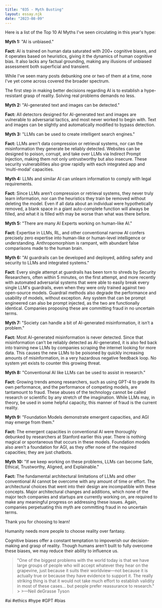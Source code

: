 ```yaml
---
title: "035 - Myth Busting"
layout: essay.njk
date: "2023-08-09"
---
```


Here is a list of the Top 10 AI Myths I've seen circulating in this year's hype:

**Myth 1:** "AI is unbiased."

**Fact:** AI is trained on human data saturated with 200+ cognitive biases, and it operates based on heuristics, giving it the dynamics of human cognitive bias. It also lacks any factual grounding, making any illusions of unbiased assessment both superficial and transient.

While I've seen many posts debunking one or two of them at a time, none I've yet come across covered the broader spectrum.

The first step in making better decisions regarding AI is to establish a hype-resistant grasp of reality. Solving real problems demands no less.

**Myth 2:** "AI-generated text and images can be detected."

**Fact:** All detectors designed for AI-generated text and images are vulnerable to adversarial tactics, and most never worked to begin with. Text and images can be slightly and automatically modified to bypass detection.

**Myth 3:** "LLMs can be used to create intelligent search engines."

**Fact:** LLMs aren't data compression or retrieval systems, nor can the misinformation they generate be reliably detected. Websites can be designed to poison, corrupt, and take over LLMs via Indirect Prompt Injection, making them not only untrustworthy but also insecure. These security vulnerabilities also grow rapidly with each integrated app and ‘multi-modal’ capacities.

**Myth 4:** LLMs and similar AI can unlearn information to comply with legal requirements.

**Fact:** Since LLMs aren’t compression or retrieval systems, they never truly learn information, nor can the heuristics they train be removed without deleting the model. Even if all data about an individual were hypothetically removed, a blank space in a giant auto-complete function will always be filled, and what it is filled with may be worse than what was there before.

**Myth 5:** "There are many AI Experts working on human-like AI."

**Fact:** Expertise in LLMs, RL, and other conventional narrow AI confers precisely zero expertise into human-like or human-level intelligence or understanding. Anthropomorphism is rampant, with abundant false comparisons made to the human brain.

**Myth 6:** "AI guardrails can be developed and deployed, adding safety and security to LLMs and integrated systems."

**Fact:** Every single attempt at guardrails has been torn to shreds by Security Researchers, often within 5 minutes, on the first attempt, and more recently with automated adversarial systems that were able to easily break every single LLM's guardrails, even when they were only trained against two open-source models. Guardrail methods also degrade the performance and usability of models, without exception. Any system that can be prompt engineered can also be prompt injected, as the two are functionally identical. Companies proposing these are committing fraud in no uncertain terms.

**Myth 7:** "Society can handle a bit of AI-generated misinformation, it isn’t a problem."

**Fact:** Most AI-generated misinformation is never detected. Since that misinformation can’t be reliably detected as AI-generated, it is also fed back into training new LLMs by companies scraping the internet looking for more data. This causes the new LLMs to be poisoned by quickly increasing amounts of misinformation, in a very hazardous negative feedback loop. No system yet exists to counter this growing threat.

**Myth 8:** "Conventional AI like LLMs can be used to assist in research."

**Fact:** Growing trends among researchers, such as using GPT-4 to grade its own performance, and the performance of competing models, are tantamount to fraud. These abuses of the technology cannot be called research or scientific by any stretch of the imagination. While LLMs may, in theory, be used in some helpful capacity, this manner of fraud is the current reality.

**Myth 9:** "Foundation Models demonstrate emergent capacities, and AGI may emerge from them."

**Fact:** The emergent capacities in conventional AI were thoroughly debunked by researchers at Stanford earlier this year. There is nothing magical or spontaneous that occurs in these models. Foundation models also aren’t a foundation for AGI, as they offer none of the required capacities; they are just chatbots.

**Myth 10:** "If we keep working on these problems, LLMs can become Safe, Ethical, Trustworthy, Aligned, and Explainable."

**Fact:** The fundamental architectural limitations of LLMs and other conventional AI cannot be overcome with any amount of time or effort. The architectural choices that went into their design are incompatible with these concepts. Major architectural changes and additions, which none of the major tech companies and startups are currently working on, are required to make any meaningful progress on addressing these issues. Again, companies perpetuating this myth are committing fraud in no uncertain terms.

Thank you for choosing to learn!

Humanity needs more people to choose reality over fantasy.

Cognitive biases offer a constant temptation to impoverish our decision-making and grasp of reality. Though humans aren’t built to fully overcome these biases, we may reduce their ability to influence us.

>"One of the biggest problems with the world today is that we have large groups of people who will accept whatever they hear on the grapevine, just because it suits their worldview—not because it is actually true or because they have evidence to support it. The really striking thing is that it would not take much effort to establish validity in most of these cases... but people prefer reassurance to research." > >—Neil deGrasse Tyson

#ai #ethics #hype #GPT #bias
